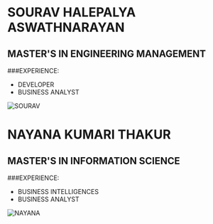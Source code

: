 # SOURAV HALEPALYA ASWATHNARAYAN
## MASTER'S IN ENGINEERING MANAGEMENT
###EXPERIENCE:
* DEVELOPER 
* BUSINESS ANALYST

 ![SOURAV](/C:\Users\sh667\MiniProject\MiniProj_NTSH_601Fall20\images/sourav.jpg)
 # NAYANA KUMARI THAKUR
## MASTER'S IN INFORMATION SCIENCE
###EXPERIENCE:
* BUSINESS INTELLIGENCES
* BUSINESS ANALYST

 ![NAYANA](/C:\Users\sh667\MiniProject\MiniProj_NTSH_601Fall20\images/nayana.jpg)